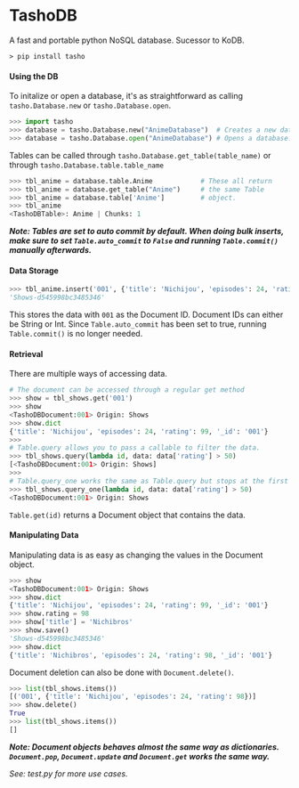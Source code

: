 # TashoDB 

A fast and portable python NoSQL database. Sucessor to KoDB.
```
> pip install tasho
```


#### Using the DB

To initalize or open a database, it's as straightforward as calling `tasho.Database.new` or `tasho.Database.open`.
```python
>>> import tasho
>>> database = tasho.Database.new("AnimeDatabase")  # Creates a new database.
>>> database = tasho.Database.open("AnimeDatabase") # Opens a database.
```

Tables can be called through `tasho.Database.get_table(table_name)` or through `tasho.Database.table.table_name` 
```python
>>> tbl_anime = database.table.Anime 			# These all return 
>>> tbl_anime = database.get_table("Anime")		# the same Table
>>> tbl_anime = database.table['Anime']			# object.
>>> tbl_anime
<TashoDBTable>: Anime | Chunks: 1
```

***Note:  Tables are set to auto commit by default. When doing bulk inserts, make sure to set `Table.auto_commit` to `False` and running `Table.commit()` manually afterwards.***


#### Data Storage
```python
>>> tbl_anime.insert('001', {'title': 'Nichijou', 'episodes': 24, 'rating': 99})
'Shows-d545998bc3485346'
```

This stores the data with `001` as the Document ID. Document IDs can either be String or Int. Since `Table.auto_commit` has been set to true, running `Table.commit()` is no longer needed.


#### Retrieval
There are multiple ways of accessing data.
```python
# The document can be accessed through a regular get method
>>> show = tbl_shows.get('001')
>>> show
<TashoDBDocument:001> Origin: Shows
>>> show.dict
{'title': 'Nichijou', 'episodes': 24, 'rating': 99, '_id': '001'}
>>>
# Table.query allows you to pass a callable to filter the data.
>>> tbl_shows.query(lambda id, data: data['rating'] > 50)
[<TashoDBDocument:001> Origin: Shows]
>>>
# Table.query_one works the same as Table.query but stops at the first match.
>>> tbl_shows.query_one(lambda id, data: data['rating'] > 50)
<TashoDBDocument:001> Origin: Shows
```
`Table.get(id)` returns a Document object that contains the data.


#### Manipulating Data

Manipulating data is as easy as changing the values in the Document object.
```python
>>> show
<TashoDBDocument:001> Origin: Shows
>>> show.dict
{'title': 'Nichijou', 'episodes': 24, 'rating': 99, '_id': '001'}
>>> show.rating = 98
>>> show['title'] = 'Nichibros'
>>> show.save()
'Shows-d545998bc3485346'
>>> show.dict
{'title': 'Nichibros', 'episodes': 24, 'rating': 98, '_id': '001'}
```


Document deletion can also be done with `Document.delete()`.
```python
>>> list(tbl_shows.items())
[('001', {'title': 'Nichijou', 'episodes': 24, 'rating': 98})]
>>> show.delete()
True
>>> list(tbl_shows.items())
[]
```

***Note: Document objects behaves almost the same way as dictionaries. `Document.pop`, `Document.update` and `Document.get` works the same way.***

_See: test.py for more use cases._
